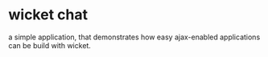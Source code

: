 # wicket chat
a simple application, that demonstrates how easy ajax-enabled applications can be build with wicket.
